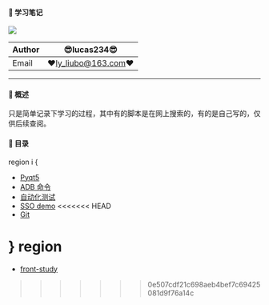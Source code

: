 #### :monkey: 学习笔记
![](https://img.shields.io/badge/Python-green.svg) 

|Author|:sunglasses:lucas234:sunglasses:|
|---|---|
|Email|:hearts:ly_liubo@163.com:hearts:|

****
#### :monkey: 概述
只是简单记录下学习的过程，其中有的脚本是在网上搜索的，有的是自己写的，仅供后续查阅。

#### :monkey: 目录
region i { 
- [Pyqt5](Python\pyqt5) 
- [ADB 命令](adb)
- [自动化测试](自动化测试)
- [SSO demo](https://github.com/lucas234/OauthDemo)
<<<<<<< HEAD
- [Git](Git)
  
} region 
=======
- [front-study](https://github.com/lucas234/front-study)

>>>>>>> 0e507cdf21c698aeb4bef7c69425081d9f76a14c

